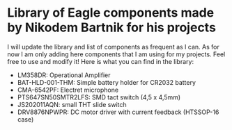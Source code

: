 # Library of Eagle components made by Nikodem Bartnik for his projects
I will update the library and list of components as frequent as I can. As for now I am only adding here components that I am using for my projects. Feel free to use and modify it!
Here is what you can find in the library:
- LM358DR: Operational Amplifier
- BAT-HLD-001-THM: Simple battery holder for CR2032 battery
- CMA-6542PF: Electret microphone
- PTS647SN50SMTR2LFS: SMD tact switch (4,5 x 4,5mm)
- JS202011AQN: small THT slide switch
- DRV8876NPWPR: DC motor driver with current feedback (HTSSOP-16 case)
